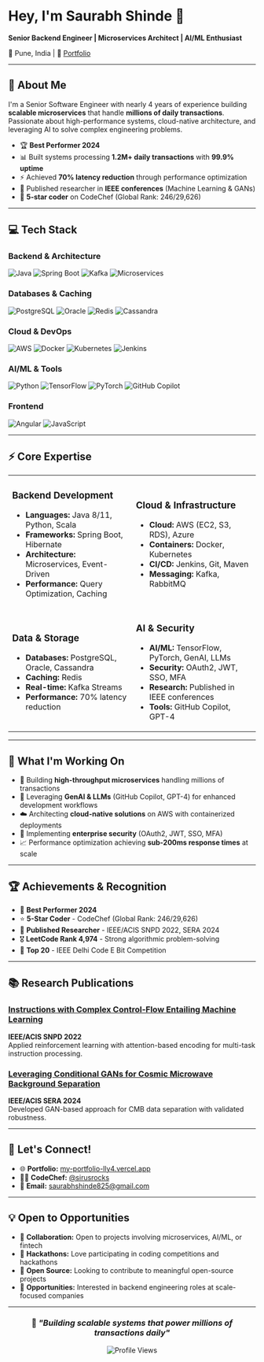 # Hey, I'm Saurabh Shinde 👋

**Senior Backend Engineer | Microservices Architect | AI/ML Enthusiast**

📍 Pune, India | 🔗 [Portfolio](https://my-portfolio-lly4.vercel.app/) 

---

## 🚀 About Me

I'm a Senior Software Engineer with nearly 4 years of experience building **scalable microservices** that handle **millions of daily transactions**. Passionate about high-performance systems, cloud-native architecture, and leveraging AI to solve complex engineering problems.

- 🏆 **Best Performer 2024** 
- 📊 Built systems processing **1.2M+ daily transactions** with **99.9% uptime**
- ⚡ Achieved **70% latency reduction** through performance optimization
- 🔬 Published researcher in **IEEE conferences** (Machine Learning & GANs)
- 🌟 **5-star coder** on CodeChef (Global Rank: 246/29,626)

---

## 💻 Tech Stack

### **Backend & Architecture**
![Java](https://img.shields.io/badge/Java-ED8B00?style=for-the-badge&logo=openjdk&logoColor=white)
![Spring Boot](https://img.shields.io/badge/Spring_Boot-6DB33F?style=for-the-badge&logo=spring-boot&logoColor=white)
![Kafka](https://img.shields.io/badge/Apache_Kafka-231F20?style=for-the-badge&logo=apache-kafka&logoColor=white)
![Microservices](https://img.shields.io/badge/Microservices-FF6C37?style=for-the-badge&logo=microgenetics&logoColor=white)

### **Databases & Caching**
![PostgreSQL](https://img.shields.io/badge/PostgreSQL-316192?style=for-the-badge&logo=postgresql&logoColor=white)
![Oracle](https://img.shields.io/badge/Oracle-F80000?style=for-the-badge&logo=oracle&logoColor=white)
![Redis](https://img.shields.io/badge/Redis-DC382D?style=for-the-badge&logo=redis&logoColor=white)
![Cassandra](https://img.shields.io/badge/Cassandra-1287B1?style=for-the-badge&logo=apache-cassandra&logoColor=white)

### **Cloud & DevOps**
![AWS](https://img.shields.io/badge/AWS-232F3E?style=for-the-badge&logo=amazon-aws&logoColor=white)
![Docker](https://img.shields.io/badge/Docker-2496ED?style=for-the-badge&logo=docker&logoColor=white)
![Kubernetes](https://img.shields.io/badge/Kubernetes-326CE5?style=for-the-badge&logo=kubernetes&logoColor=white)
![Jenkins](https://img.shields.io/badge/Jenkins-D24939?style=for-the-badge&logo=jenkins&logoColor=white)

### **AI/ML & Tools**
![Python](https://img.shields.io/badge/Python-3776AB?style=for-the-badge&logo=python&logoColor=white)
![TensorFlow](https://img.shields.io/badge/TensorFlow-FF6F00?style=for-the-badge&logo=tensorflow&logoColor=white)
![PyTorch](https://img.shields.io/badge/PyTorch-EE4C2C?style=for-the-badge&logo=pytorch&logoColor=white)
![GitHub Copilot](https://img.shields.io/badge/GitHub_Copilot-000000?style=for-the-badge&logo=github&logoColor=white)

### **Frontend**
![Angular](https://img.shields.io/badge/Angular-DD0031?style=for-the-badge&logo=angular&logoColor=white)
![JavaScript](https://img.shields.io/badge/JavaScript-F7DF1E?style=for-the-badge&logo=javascript&logoColor=black)

---
## ⚡ Core Expertise

<table>
<tr>
<td width="50%">

### Backend Development
- **Languages:** Java 8/11, Python, Scala
- **Frameworks:** Spring Boot, Hibernate
- **Architecture:** Microservices, Event-Driven
- **Performance:** Query Optimization, Caching

</td>
<td width="50%">

### Cloud & Infrastructure
- **Cloud:** AWS (EC2, S3, RDS), Azure
- **Containers:** Docker, Kubernetes
- **CI/CD:** Jenkins, Git, Maven
- **Messaging:** Kafka, RabbitMQ

</td>
</tr>
<tr>
<td width="50%">

### Data & Storage
- **Databases:** PostgreSQL, Oracle, Cassandra
- **Caching:** Redis
- **Real-time:** Kafka Streams
- **Performance:** 70% latency reduction

</td>
<td width="50%">

### AI & Security
- **AI/ML:** TensorFlow, PyTorch, GenAI, LLMs
- **Security:** OAuth2, JWT, SSO, MFA
- **Research:** Published in IEEE conferences
- **Tools:** GitHub Copilot, GPT-4

</td>
</tr>
</table>

---


## 🎯 What I'm Working On

- 🔨 Building **high-throughput microservices** handling millions of transactions
- 🤖 Leveraging **GenAI & LLMs** (GitHub Copilot, GPT-4) for enhanced development workflows
- ☁️ Architecting **cloud-native solutions** on AWS with containerized deployments
- 🔐 Implementing **enterprise security** (OAuth2, JWT, SSO, MFA)
- 📈 Performance optimization achieving **sub-200ms response times** at scale

---

## 🏆 Achievements & Recognition

- 🥇 **Best Performer 2024** 
- ⭐ **5-Star Coder** - CodeChef (Global Rank: 246/29,626)
- 📝 **Published Researcher** - IEEE/ACIS SNPD 2022, SERA 2024
- 🎖️ **LeetCode Rank 4,974** - Strong algorithmic problem-solving
- 🏅 **Top 20** - IEEE Delhi Code E Bit Competition

---

## 📚 Research Publications

### [Instructions with Complex Control-Flow Entailing Machine Learning](https://ieeexplore.ieee.org/document/10051797)
**IEEE/ACIS SNPD 2022**  
Applied reinforcement learning with attention-based encoding for multi-task instruction processing.

### [Leveraging Conditional GANs for Cosmic Microwave Background Separation](https://doi.ieeecomputersociety.org/10.1109/SERA61261.2024.10685557)
**IEEE/ACIS SERA 2024**  
Developed GAN-based approach for CMB data separation with validated robustness.

---

## 🤝 Let's Connect!

- 🌐 **Portfolio:** [my-portfolio-lly4.vercel.app](https://my-portfolio-lly4.vercel.app/)
- 👨‍💻 **CodeChef:** [@sirusrocks](https://www.codechef.com/users/sirusrocks)
- 📧 **Email:** saurabhshinde825@gmail.com

---

## 💡 Open to Opportunities

- 👯 **Collaboration:** Open to projects involving microservices, AI/ML, or fintech
- 🎯 **Hackathons:** Love participating in coding competitions and hackathons
- 🌱 **Open Source:** Looking to contribute to meaningful open-source projects
- 💼 **Opportunities:** Interested in backend engineering roles at scale-focused companies

---

<div align="center">

### 💭 *"Building scalable systems that power millions of transactions daily"*

![Profile Views](https://komarev.com/ghpvc/?username=Saurabh1606&color=brightgreen)

</div>
